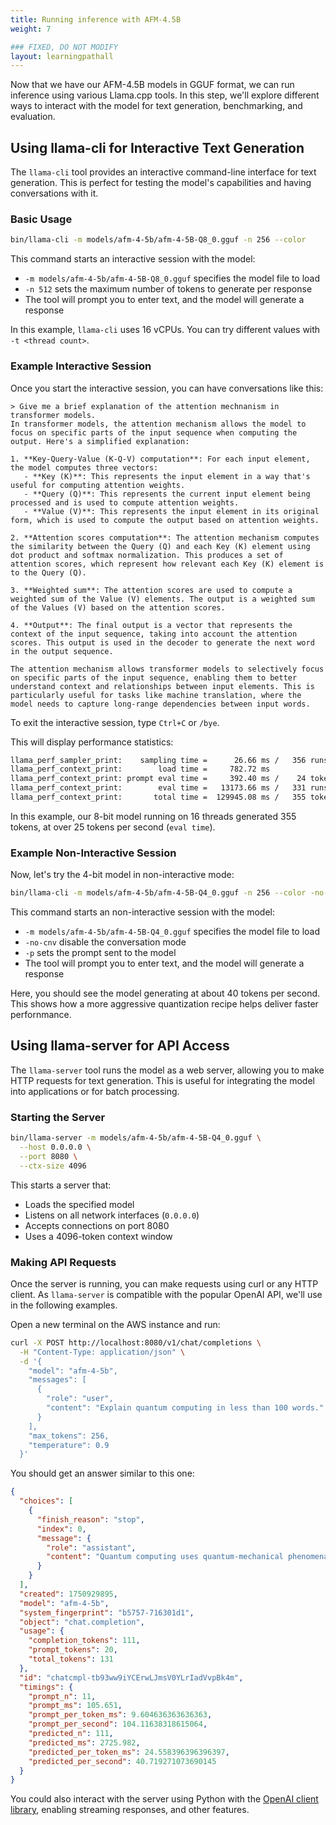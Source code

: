 ```yaml
---
title: Running inference with AFM-4.5B
weight: 7

### FIXED, DO NOT MODIFY
layout: learningpathall
---
```


Now that we have our AFM-4.5B models in GGUF format, we can run inference using various Llama.cpp tools. In this step, we'll explore different ways to interact with the model for text generation, benchmarking, and evaluation.

## Using llama-cli for Interactive Text Generation

The `llama-cli` tool provides an interactive command-line interface for text generation. This is perfect for testing the model's capabilities and having conversations with it.

### Basic Usage

```bash
bin/llama-cli -m models/afm-4-5b/afm-4-5B-Q8_0.gguf -n 256 --color
```

This command starts an interactive session with the model:
- `-m models/afm-4-5b/afm-4-5B-Q8_0.gguf` specifies the model file to load
- `-n 512` sets the maximum number of tokens to generate per response
- The tool will prompt you to enter text, and the model will generate a response

In this example, `llama-cli` uses 16 vCPUs. You can try different values with `-t <thread count>`.

### Example Interactive Session

Once you start the interactive session, you can have conversations like this:

```
> Give me a brief explanation of the attention mechnanism in transformer models.
In transformer models, the attention mechanism allows the model to focus on specific parts of the input sequence when computing the output. Here's a simplified explanation:

1. **Key-Query-Value (K-Q-V) computation**: For each input element, the model computes three vectors:
   - **Key (K)**: This represents the input element in a way that's useful for computing attention weights.
   - **Query (Q)**: This represents the current input element being processed and is used to compute attention weights.
   - **Value (V)**: This represents the input element in its original form, which is used to compute the output based on attention weights.

2. **Attention scores computation**: The attention mechanism computes the similarity between the Query (Q) and each Key (K) element using dot product and softmax normalization. This produces a set of attention scores, which represent how relevant each Key (K) element is to the Query (Q).

3. **Weighted sum**: The attention scores are used to compute a weighted sum of the Value (V) elements. The output is a weighted sum of the Values (V) based on the attention scores.

4. **Output**: The final output is a vector that represents the context of the input sequence, taking into account the attention scores. This output is used in the decoder to generate the next word in the output sequence.

The attention mechanism allows transformer models to selectively focus on specific parts of the input sequence, enabling them to better understand context and relationships between input elements. This is particularly useful for tasks like machine translation, where the model needs to capture long-range dependencies between input words.
```

To exit the interactive session, type `Ctrl+C` or `/bye`.

This will display performance statistics:
```bash
llama_perf_sampler_print:    sampling time =      26.66 ms /   356 runs   (    0.07 ms per token, 13352.84 tokens per second)
llama_perf_context_print:        load time =     782.72 ms
llama_perf_context_print: prompt eval time =     392.40 ms /    24 tokens (   16.35 ms per token,    61.16 tokens per second)
llama_perf_context_print:        eval time =   13173.66 ms /   331 runs   (   39.80 ms per token,    25.13 tokens per second)
llama_perf_context_print:       total time =  129945.08 ms /   355 tokens
```

In this example, our 8-bit model running on 16 threads generated 355 tokens, at over 25 tokens per second (`eval time`).

### Example Non-Interactive Session

Now, let's try the 4-bit model in non-interactive mode:

```bash
bin/llama-cli -m models/afm-4-5b/afm-4-5B-Q4_0.gguf -n 256 --color -no-cnv -p "Give me a brief explanation of the attention mechnanism in transformer models."
```
This command starts an non-interactive session with the model:
- `-m models/afm-4-5b/afm-4-5B-Q4_0.gguf` specifies the model file to load
- `-no-cnv` disable the conversation mode
- `-p` sets the prompt sent to the model
- The tool will prompt you to enter text, and the model will generate a response

Here, you should see the model generating at about 40 tokens per second. This shows how a more aggressive quantization recipe helps deliver faster perfornmance.

## Using llama-server for API Access

The `llama-server` tool runs the model as a web server, allowing you to make HTTP requests for text generation. This is useful for integrating the model into applications or for batch processing.

### Starting the Server

```bash
bin/llama-server -m models/afm-4-5b/afm-4-5B-Q4_0.gguf \
  --host 0.0.0.0 \
  --port 8080 \
  --ctx-size 4096
```

This starts a server that:
- Loads the specified model
- Listens on all network interfaces (`0.0.0.0`)
- Accepts connections on port 8080
- Uses a 4096-token context window

### Making API Requests

Once the server is running, you can make requests using curl or any HTTP client. As `llama-server` is compatible with the popular OpenAI API, we'll use in the following examples. 

Open a new terminal on the AWS instance and run:

```bash
curl -X POST http://localhost:8080/v1/chat/completions \
  -H "Content-Type: application/json" \
  -d '{
    "model": "afm-4-5b",
    "messages": [
      {
        "role": "user",
        "content": "Explain quantum computing in less than 100 words."
      }
    ],
    "max_tokens": 256,
    "temperature": 0.9
  }'
```

You should get an answer similar to this one:

```json
{
  "choices": [
    {
      "finish_reason": "stop",
      "index": 0,
      "message": {
        "role": "assistant",
        "content": "Quantum computing uses quantum-mechanical phenomena, such as superposition and entanglement, to perform calculations. It allows for multiple possibilities to exist simultaneously, which can speed up certain processes. Unlike classical computers, quantum computers can solve complex problems and simulate systems more efficiently. Quantum bits (qubits) store information, and quantum gates perform operations. Quantum computing has potential applications in fields like cryptography, optimization, and materials science. Its development is an active area of research, with companies like IBM, Google, and Microsoft investing in quantum computing technology."
      }
    }
  ],
  "created": 1750929895,
  "model": "afm-4-5b",
  "system_fingerprint": "b5757-716301d1",
  "object": "chat.completion",
  "usage": {
    "completion_tokens": 111,
    "prompt_tokens": 20,
    "total_tokens": 131
  },
  "id": "chatcmpl-tb93ww9iYCErwLJmsV0YLrIadVvpBk4m",
  "timings": {
    "prompt_n": 11,
    "prompt_ms": 105.651,
    "prompt_per_token_ms": 9.604636363636363,
    "prompt_per_second": 104.11638318615064,
    "predicted_n": 111,
    "predicted_ms": 2725.982,
    "predicted_per_token_ms": 24.558396396396397,
    "predicted_per_second": 40.719271073690145
  }
}
```

You could also interact with the server using Python with the [OpenAI client library](https://github.com/openai/openai-python), enabling streaming responses, and other features.
